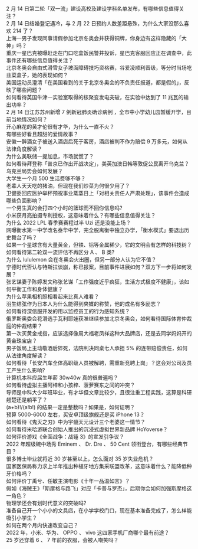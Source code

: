 2 月 14 日第二轮「双一流」建设高校及建设学科名单发布，有哪些信息值得关注？  
2 月 14 日结婚登记遇冷，与 2 月 22 日预约人数差距悬殊，为什么大家没那么喜欢 214 了？  
上海一男子发现同事请假参加北京冬奥会并获得铜牌，你身边有这样隐藏的「大神」吗？  
重庆一星巴克被曝赶走在门口吃盒饭民警并投诉，星巴克客服回应正在调查中，此事件还有哪些信息值得关注？  
北京冬奥会自由式滑雪女子坡面障碍技巧资格赛，谷爱凌顺利晋级，等分时当场吃韭菜盒子，她的表现如何？  
美国运动员澄清「在美国看到的关于北京冬奥会的不负责任报道，都是假的」，反映了哪些问题？  
如何看待英国牛津一实验室取得的核聚变发电突破，在实验中达到了 11 兆瓦的输出功率？  
2 月 14 日江苏苏州新增 7 例新冠肺炎确诊病例 ，全市中小学幼儿园暂缓开学，目前当地情况如何？  
开心麻花的黄才伦很有才华，为什么一直不火？  
有哪些好看且超甜的爱情故事？  
安徽一醉酒女子被送入酒店后死于客房，酒店被判不作为赔偿 9 万多元，如何从法律角度解读？  
为什么美联储一提加息，市场就慌了？  
如何看待拜登称「普京已作出开战决定」，美英加澳日韩等敦促公民离开乌克兰？乌克兰局势会如何发展？  
大学生一个月 500 生活费够不够？  
老辈人天天吃的猪油，但现在我们炒菜为何很少用了？  
卫健委回应医护举杯预祝事业蒸蒸日上「对相关责任人严肃处理」，该事件会造成哪些负面影响？  
一个男生真的会打四个小时的篮球而不回你信息吗?  
小米获月亮拍摄专利授权，这意味着什么？有哪些信息值得关注？  
为什么 2022 LPL 春季赛赛程过半 Uzi 还是没能上场？  
网曝衡水第一中学改名泰华中学，完全脱离衡中独立办学，「衡水模式」要退出历史舞台了吗？  
如果一个星球含有大量黄金，但铁、铝等金属稀少，它的文明会有怎样的科技树？  
如何看待第二轮双一流评估不再区分 A 、 B 类?  
为什么 lululemon 会在冬奥会火出圈，但另一部分人认为它不值？  
宁德时代否认与特斯拉谈崩，称已报案，目前事件进展如何？双方下一步将如何发展？  
张艺谋妻子陈婷发文称张艺谋「工作强度近乎疯狂，生活方式极度不健康」，该如何平衡工作和身体健康？  
为什么苹果相机照相看起来比真人难看？  
羽生结弦作为日本人为什么能得到央媒的称赞，他的成名有多励志？  
如何看待深信服开发的用以监控员工的行为感知系统？  
俄罗斯奥委会花滑选手瓦利耶娃获准继续参加北京冬奥会，如何看待国际体育仲裁庭的仲裁结果？  
第一次买黄金戒指，应该选择像周大福老凤祥这种大品牌店，还是去同学妈妈开的黄金珠宝店？  
男子饭局上主动敬酒后猝死，法院判决同桌七人承担 5% 的连带赔偿责任，如何从法律角度解读？  
如何看待「长安汽车全体高职级人员被解聘，需重新竞聘上岗」？这会对公司及员工产生什么影响?  
计算机本科应届生年薪 30w40w 真的很普遍吗？  
如何看待虚拟主播阿梓和小孩梓、菠萝赛东之间的冲突？  
导师是中科大少年班毕业，有才华但文章比较少，且很注重工程实践，这算是科研翘楚还是躺平了？  
(a+b)!/(a!b!) 的结果一定是整数吗？如果是，如何证明？  
预算 5000-6000 左右，买安卓顶级旗舰还是买 iPhone 13？  
如何看待《鬼灭之刃》中为宇髓天元设计三个老婆这一情节？  
如何看待米哈游联合创始人推出的沉浸式虚拟世界新品牌 HoYoverse？  
如何评价游戏《全面战争：战锤 3》的宣发引争议？  
2022 年超级碗中场秀 Eminem 、 Dr. Dre 、 50 Cent 领衔登台，有哪些经典节目？  
很多博士毕业就将近 30 岁甚至以上，怎么面对 35 岁失业危机？  
国家医保局称力求上半年推出种植牙地方集采联盟改革，这意味着什么？能降低种牙价格吗？  
如何评价丁禹兮、任敏主演电影《十年一品温如言》？  
假如《海贼王》「斯摩格与路飞」对应「卡普与罗杰」，后期你会如何加强斯摩格这一角色？  
物理学还会有划时代意义的突破吗?  
准备自己开一个小小的文具店，在小学学校门口，现在基本准备完成了，怎么样能吸引小学生？  
如何在两个月内快速改变自己？  
2022 年，小米、华为、 OPPO 、 vivo 这四家手机厂商哪个最有前途？  
25 岁还穿着 6 、 7 年前的衣服，会被人嘲笑吗？  
